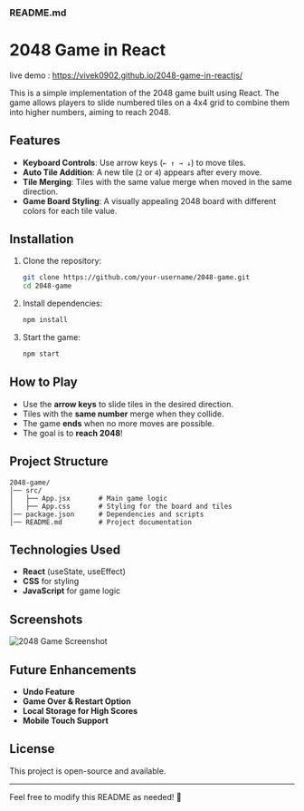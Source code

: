 ### README.md

# 2048 Game in React
live demo : https://vivek0902.github.io/2048-game-in-reactjs/

This is a simple implementation of the 2048 game built using React. The game allows players to slide numbered tiles on a 4x4 grid to combine them into higher numbers, aiming to reach 2048.

## Features

- **Keyboard Controls**: Use arrow keys (`← ↑ → ↓`) to move tiles.
- **Auto Tile Addition**: A new tile (`2` or `4`) appears after every move.
- **Tile Merging**: Tiles with the same value merge when moved in the same direction.
- **Game Board Styling**: A visually appealing 2048 board with different colors for each tile value.

## Installation

1. Clone the repository:

   ```sh
   git clone https://github.com/your-username/2048-game.git
   cd 2048-game
   ```

2. Install dependencies:

   ```sh
   npm install
   ```

3. Start the game:

   ```sh
   npm start
   ```

## How to Play

- Use the **arrow keys** to slide tiles in the desired direction.
- Tiles with the **same number** merge when they collide.
- The game **ends** when no more moves are possible.
- The goal is to **reach 2048**!

## Project Structure

```
2048-game/
│── src/
│   ├── App.jsx       # Main game logic
│   ├── App.css       # Styling for the board and tiles
│── package.json      # Dependencies and scripts
│── README.md         # Project documentation
```

## Technologies Used

- **React** (useState, useEffect)
- **CSS** for styling
- **JavaScript** for game logic

## Screenshots

![2048 Game Screenshot](https://images.crazygames.com/games/2048/cover_16x9-1707828856995.png) 

## Future Enhancements

- **Undo Feature**
- **Game Over & Restart Option**
- **Local Storage for High Scores**
- **Mobile Touch Support**

## License

This project is open-source and available.

---

Feel free to modify this README as needed! 🚀
